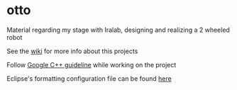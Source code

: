 # otto
Material regarding my stage with Iralab, designing and realizing a 2 wheeled robot

See the [wiki](https://github.com/iralabdisco/otto/wiki) for more info about this projects

Follow [Google C++ guideline](https://github.com/google/styleguide) while working on the project

Eclipse's formatting configuration file can be found [here](https://github.com/google/styleguide/blob/gh-pages/eclipse-cpp-google-style.xml)

